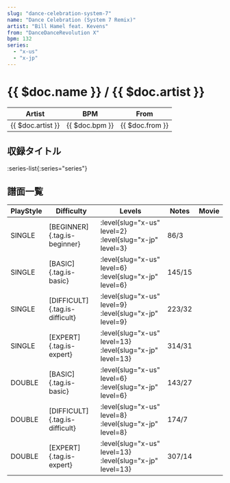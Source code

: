 ```yaml
---
slug: "dance-celebration-system-7"
name: "Dance Celebration (System 7 Remix)"
artist: "Bill Hamel feat. Kevens"
from: "DanceDanceRevolution X"
bpm: 132
series:
  - "x-us"
  - "x-jp"
---
```


# {{ $doc.name }} / {{ $doc.artist }}

|Artist|BPM|From|
|------|---|----|
|{{ $doc.artist }}|{{ $doc.bpm }}|{{ $doc.from }}|

## 収録タイトル

:series-list{:series="series"}

## 譜面一覧

|PlayStyle|Difficulty|Levels|Notes|Movie|
|---------|----------|------|-----|-----|
|SINGLE|[BEGINNER]{.tag.is-beginner}|<div class="field is-grouped is-grouped-multiline"> :level{slug="x-us" level=2} :level{slug="x-jp" level=3}</div>|86/3||
|SINGLE|[BASIC]{.tag.is-basic}|<div class="field is-grouped is-grouped-multiline"> :level{slug="x-us" level=6} :level{slug="x-jp" level=6}</div>|145/15||
|SINGLE|[DIFFICULT]{.tag.is-difficult}|<div class="field is-grouped is-grouped-multiline"> :level{slug="x-us" level=9} :level{slug="x-jp" level=9}</div>|223/32||
|SINGLE|[EXPERT]{.tag.is-expert}|<div class="field is-grouped is-grouped-multiline"> :level{slug="x-us" level=13} :level{slug="x-jp" level=13}</div>|314/31||
|DOUBLE|[BASIC]{.tag.is-basic}|<div class="field is-grouped is-grouped-multiline"> :level{slug="x-us" level=6} :level{slug="x-jp" level=6}</div>|143/27||
|DOUBLE|[DIFFICULT]{.tag.is-difficult}|<div class="field is-grouped is-grouped-multiline"> :level{slug="x-us" level=8} :level{slug="x-jp" level=8}</div>|174/7||
|DOUBLE|[EXPERT]{.tag.is-expert}|<div class="field is-grouped is-grouped-multiline"> :level{slug="x-us" level=13} :level{slug="x-jp" level=13}</div>|307/14||

